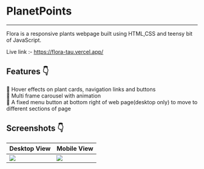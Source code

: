 # PlanetPoints
<hr/>

 Flora is a responsive plants webpage built using HTML,CSS and teensy bit of JavaScript.
 
 Live link :- https://flora-tau.vercel.app/
 
 ## Features :point_down:
 :seedling: Hover effects on plant cards, navigation links and buttons <br/>
 :seedling: Multi frame carousel with animation <br/>
 :seedling: A fixed menu button at bottom right of web page(desktop only) to move to different sections of page <br/>
 
 ## Screenshots :point_down:
 Desktop View | Mobile View
 ------------ | ------------- 
<img src="https://res.cloudinary.com/djix6uusx/image/upload/v1643070769/desktop-view_tdi6wc.jpg"/>  | <img src="https://res.cloudinary.com/djix6uusx/image/upload/v1643070806/mobile-view_wrb9ny.jpg"/> 
